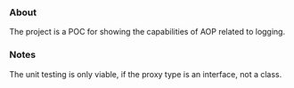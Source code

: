 ### About

The project is a POC for showing the capabilities of AOP related to logging.

### Notes

The unit testing is only viable, if the proxy type is an interface, not a class.